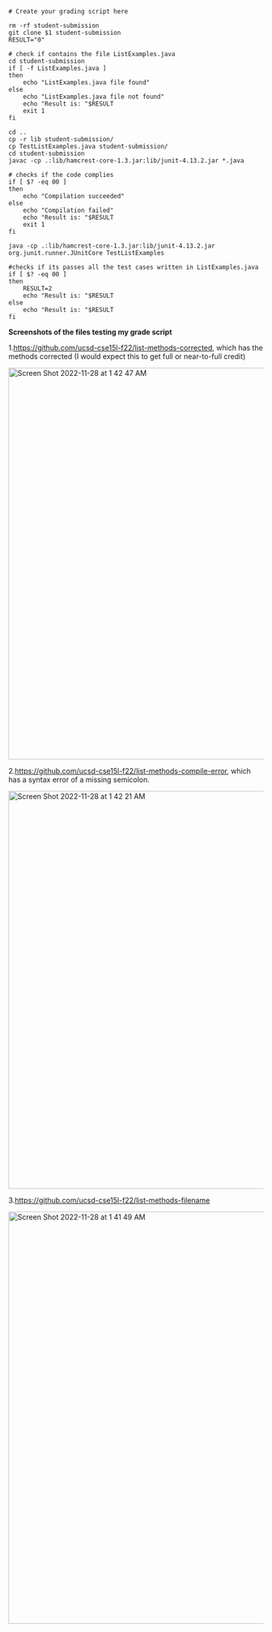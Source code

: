 ```

# Create your grading script here

rm -rf student-submission
git clone $1 student-submission
RESULT="0"

# check if contains the file ListExamples.java
cd student-submission
if [ -f ListExamples.java ]
then
    echo "ListExamples.java file found"
else
    echo "ListExamples.java file not found"
    echo "Result is: "$RESULT
    exit 1
fi

cd ..
cp -r lib student-submission/
cp TestListExamples.java student-submission/
cd student-submission
javac -cp .:lib/hamcrest-core-1.3.jar:lib/junit-4.13.2.jar *.java

# checks if the code complies
if [ $? -eq 00 ]
then
    echo "Compilation succeeded"
else
    echo "Compilation failed"
    echo "Result is: "$RESULT
    exit 1
fi

java -cp .:lib/hamcrest-core-1.3.jar:lib/junit-4.13.2.jar org.junit.runner.JUnitCore TestListExamples

#checks if its passes all the test cases written in ListExamples.java
if [ $? -eq 00 ]
then
    RESULT=2
    echo "Result is: "$RESULT
else
    echo "Result is: "$RESULT
fi

```
**Screenshots of the files testing my grade script** 

1.https://github.com/ucsd-cse15l-f22/list-methods-corrected, which has the methods corrected (I would expect this to get full or near-to-full credit)

<img width="772" alt="Screen Shot 2022-11-28 at 1 42 47 AM" src="https://user-images.githubusercontent.com/100493743/204247910-a377b4c8-f867-4701-a5ea-6726da506b29.png">


2.https://github.com/ucsd-cse15l-f22/list-methods-compile-error, which has a syntax error of a missing semicolon. 

<img width="784" alt="Screen Shot 2022-11-28 at 1 42 21 AM" src="https://user-images.githubusercontent.com/100493743/204248091-7383f33e-2e0f-4c83-a0bd-dc4862c80589.png">

3.https://github.com/ucsd-cse15l-f22/list-methods-filename

<img width="812" alt="Screen Shot 2022-11-28 at 1 41 49 AM" src="https://user-images.githubusercontent.com/100493743/204248290-2175ff34-03aa-4446-aef2-bbe259a92187.png">
